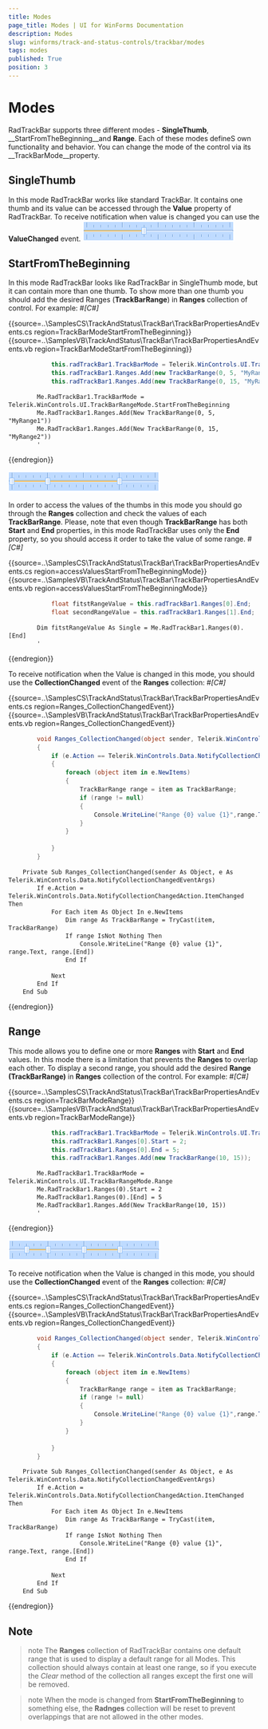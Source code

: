 ```yaml
---
title: Modes
page_title: Modes | UI for WinForms Documentation
description: Modes
slug: winforms/track-and-status-controls/trackbar/modes
tags: modes
published: True
position: 3
---
```


# Modes



RadTrackBar supports three different modes - __SingleThumb__, __StartFromTheBeginning__and __Range__. Each of these modes defineS own functionality and behavior.
        You can change the mode of the control via its __TrackBarMode__property.
      

## SingleThumb

In this mode RadTrackBar works like standard TrackBar. It contains one thumb and its value can be accessed through the __Value__
          property of RadTrackBar. To receive notification when value is changed you can use the __ValueChanged__ event.
        ![track-and-status-controls-trackbar-modes 001](images/track-and-status-controls-trackbar-modes001.png)

## StartFromTheBeginning

In this mode RadTrackBar looks like RadTrackBar in SingleThumb mode, but it can contain more than one thumb. To show more than one thumb
          you should add the desired Ranges (__TrackBarRange__) in __Ranges__ collection of control. For example:
        #_[C#]_

	



{{source=..\SamplesCS\TrackAndStatus\TrackBar\TrackBarPropertiesAndEvents.cs region=TrackBarModeStartFromTheBeginning}} 
{{source=..\SamplesVB\TrackAndStatus\TrackBar\TrackBarPropertiesAndEvents.vb region=TrackBarModeStartFromTheBeginning}} 

````C#
            this.radTrackBar1.TrackBarMode = Telerik.WinControls.UI.TrackBarRangeMode.StartFromTheBeginning;
            this.radTrackBar1.Ranges.Add(new TrackBarRange(0, 5, "MyRange1"));
            this.radTrackBar1.Ranges.Add(new TrackBarRange(0, 15, "MyRange2"));
````
````VB.NET
        Me.RadTrackBar1.TrackBarMode = Telerik.WinControls.UI.TrackBarRangeMode.StartFromTheBeginning
        Me.RadTrackBar1.Ranges.Add(New TrackBarRange(0, 5, "MyRange1"))
        Me.RadTrackBar1.Ranges.Add(New TrackBarRange(0, 15, "MyRange2"))
        '
````

{{endregion}} 


![track-and-status-controls-trackbar-modes 002](images/track-and-status-controls-trackbar-modes002.png)

In order to access the values of the thumbs in this mode you should go through the __Ranges__ collection and check the values of each
          __TrackBarRange__. Please, note that even though __TrackBarRange__ has both __Start__
          and __End__ properties, in this mode RadTrackBar uses only the __End__ property, so you should access it
          order to take the value of some range.
        #_[C#]_

	



{{source=..\SamplesCS\TrackAndStatus\TrackBar\TrackBarPropertiesAndEvents.cs region=accessValuesStartFromTheBeginningMode}} 
{{source=..\SamplesVB\TrackAndStatus\TrackBar\TrackBarPropertiesAndEvents.vb region=accessValuesStartFromTheBeginningMode}} 

````C#
            float fitstRangeValue = this.radTrackBar1.Ranges[0].End;
            float secondRangeValue = this.radTrackBar1.Ranges[1].End;
````
````VB.NET
        Dim fitstRangeValue As Single = Me.RadTrackBar1.Ranges(0).[End]
        '
````

{{endregion}} 




To receive notification when the Value is changed in this mode, you should use the __CollectionChanged__ event of the
          __Ranges__ collection:
        #_[C#]_

	



{{source=..\SamplesCS\TrackAndStatus\TrackBar\TrackBarPropertiesAndEvents.cs region=Ranges_CollectionChangedEvent}} 
{{source=..\SamplesVB\TrackAndStatus\TrackBar\TrackBarPropertiesAndEvents.vb region=Ranges_CollectionChangedEvent}} 

````C#
        void Ranges_CollectionChanged(object sender, Telerik.WinControls.Data.NotifyCollectionChangedEventArgs e)
        {
            if (e.Action == Telerik.WinControls.Data.NotifyCollectionChangedAction.ItemChanged) 
            {
                foreach (object item in e.NewItems)
                {
                    TrackBarRange range = item as TrackBarRange;
                    if (range != null)
                    {
                        Console.WriteLine("Range {0} value {1}",range.Text, range.End);
                    }
                }

            }
        }
````
````VB.NET
    Private Sub Ranges_CollectionChanged(sender As Object, e As Telerik.WinControls.Data.NotifyCollectionChangedEventArgs)
        If e.Action = Telerik.WinControls.Data.NotifyCollectionChangedAction.ItemChanged Then
            For Each item As Object In e.NewItems
                Dim range As TrackBarRange = TryCast(item, TrackBarRange)
                If range IsNot Nothing Then
                    Console.WriteLine("Range {0} value {1}", range.Text, range.[End])
                End If

            Next
        End If
    End Sub
````

{{endregion}} 




## Range

This mode allows you to define one or more __Ranges__ with __Start__ and __End__ values.
          In this mode there is a limitation that prevents the __Ranges__ to overlap each other. To display a second range, you should add
          the desired __Range (TrackBarRange)__ in __Ranges__ collection of the control. For example:
        #_[C#]_

	



{{source=..\SamplesCS\TrackAndStatus\TrackBar\TrackBarPropertiesAndEvents.cs region=TrackBarModeRange}} 
{{source=..\SamplesVB\TrackAndStatus\TrackBar\TrackBarPropertiesAndEvents.vb region=TrackBarModeRange}} 

````C#
            this.radTrackBar1.TrackBarMode = Telerik.WinControls.UI.TrackBarRangeMode.Range;
            this.radTrackBar1.Ranges[0].Start = 2;
            this.radTrackBar1.Ranges[0].End = 5;
            this.radTrackBar1.Ranges.Add(new TrackBarRange(10, 15));
````
````VB.NET
        Me.RadTrackBar1.TrackBarMode = Telerik.WinControls.UI.TrackBarRangeMode.Range
        Me.RadTrackBar1.Ranges(0).Start = 2
        Me.RadTrackBar1.Ranges(0).[End] = 5
        Me.RadTrackBar1.Ranges.Add(New TrackBarRange(10, 15))
        '
````

{{endregion}} 


![track-and-status-controls-trackbar-modes 003](images/track-and-status-controls-trackbar-modes003.png)

To receive notification when the Value is changed in this mode, you should use the __CollectionChanged__ event of the
          __Ranges__ collection:
        #_[C#]_

	



{{source=..\SamplesCS\TrackAndStatus\TrackBar\TrackBarPropertiesAndEvents.cs region=Ranges_CollectionChangedEvent}} 
{{source=..\SamplesVB\TrackAndStatus\TrackBar\TrackBarPropertiesAndEvents.vb region=Ranges_CollectionChangedEvent}} 

````C#
        void Ranges_CollectionChanged(object sender, Telerik.WinControls.Data.NotifyCollectionChangedEventArgs e)
        {
            if (e.Action == Telerik.WinControls.Data.NotifyCollectionChangedAction.ItemChanged) 
            {
                foreach (object item in e.NewItems)
                {
                    TrackBarRange range = item as TrackBarRange;
                    if (range != null)
                    {
                        Console.WriteLine("Range {0} value {1}",range.Text, range.End);
                    }
                }

            }
        }
````
````VB.NET
    Private Sub Ranges_CollectionChanged(sender As Object, e As Telerik.WinControls.Data.NotifyCollectionChangedEventArgs)
        If e.Action = Telerik.WinControls.Data.NotifyCollectionChangedAction.ItemChanged Then
            For Each item As Object In e.NewItems
                Dim range As TrackBarRange = TryCast(item, TrackBarRange)
                If range IsNot Nothing Then
                    Console.WriteLine("Range {0} value {1}", range.Text, range.[End])
                End If

            Next
        End If
    End Sub
````

{{endregion}} 




## Note

>note The __Ranges__ collection of RadTrackBar contains one default range that is used to display a default range for all Modes.
            This collection should always contain at least one range, so if you execute the *Clear* method of the collection
            all ranges except the first one will be removed.
>


>note When the mode is changed from __StartFromTheBeginning__ to something else, the __Radnges__ collection will be
            reset to prevent overlappings that are not allowed in the other modes.
>

